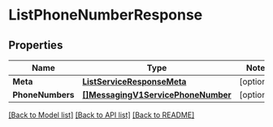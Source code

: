 # ListPhoneNumberResponse

## Properties
Name | Type | Notes
------------ | ------------- | -------------
**Meta** | [**ListServiceResponseMeta**](ListServiceResponse_meta.md) | [optional] 
**PhoneNumbers** | [**[]MessagingV1ServicePhoneNumber**](messaging.v1.service.phone_number.md) | [optional] 

[[Back to Model list]](../README.md#documentation-for-models) [[Back to API list]](../README.md#documentation-for-api-endpoints) [[Back to README]](../README.md)


